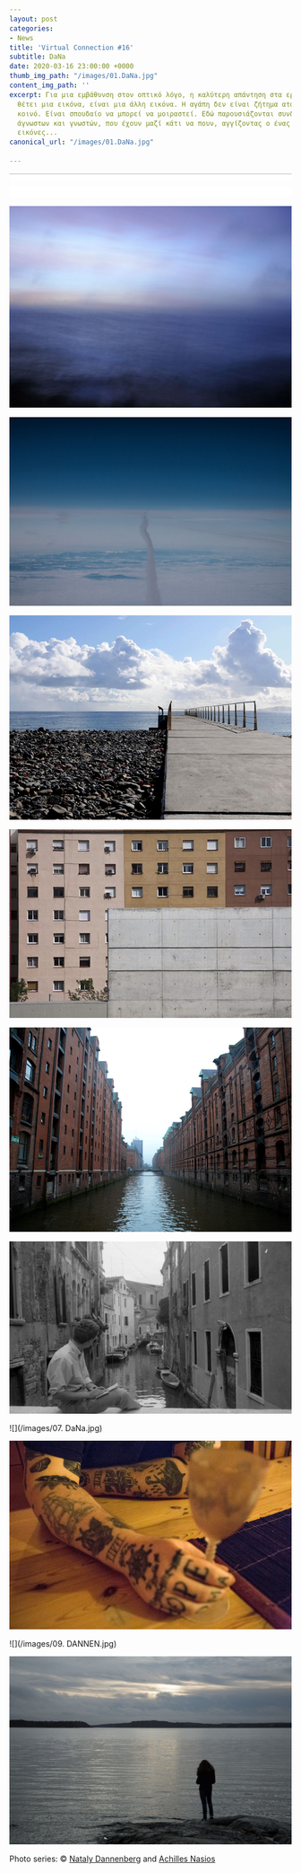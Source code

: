 ```yaml
---
layout: post
categories:
- News
title: 'Virtual Connection #16'
subtitle: DaNa
date: 2020-03-16 23:00:00 +0000
thumb_img_path: "/images/01.DaNa.jpg"
content_img_path: ''
excerpt: Για μια εμβάθυνση στον οπτικό λόγο, η καλύτερη απάντηση στα ερωτήματα που
  θέτει μια εικόνα, είναι μια άλλη εικόνα. Η αγάπη δεν είναι ζήτημα ατομικό, αλλά
  κοινό. Είναι σπουδαίο να μπορεί να μοιραστεί. Εδώ παρουσιάζονται συνδέσεις φίλων,
  άγνωστων και γνωστών, που έχουν μαζί κάτι να πουν, αγγίζοντας ο ένας τον άλλον με
  εικόνες...
canonical_url: "/images/01.DaNa.jpg"

---
```

![](/images/bwok-2.jpg)

![](/images/01.DaNa.jpg)

![](/images/02.DaNa_MG_5800.jpg)

![](/images/03.DaNa.jpg)

![](/images/04.DaNa.jpg)

![](/images/05.NADA_MG_6541.jpg)

![](/images/06.-DaNa.img397.jpg)

![](/images/07. DaNa.jpg)

![](/images/08..jpg)

![](/images/09. DANNEN.jpg)

![](/images/10-2.jpg)

Photo series: © <a href="https://www.facebook.com/nataly.dannenberg" target="blank">Nataly Dannenberg</a> and  <a href="https://anikon.org/" target="blank">Achilles Nasios</a>